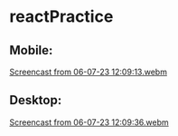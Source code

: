# reactPractice

## Mobile:
[Screencast from 06-07-23 12:09:13.webm](https://github.com/dafnemus/reactPractice/assets/57498199/6b05b2e5-e6e6-4abc-9143-1f362da5c4dd)

## Desktop:
[Screencast from 06-07-23 12:09:36.webm](https://github.com/dafnemus/reactPractice/assets/57498199/6cff69d2-f8a9-4b4f-bddd-a451e8e13dc0)
